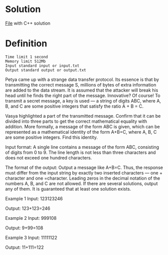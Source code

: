 # Solution

[File](../task_j.cpp) with C++ solution

# Definition
    
    Time limit 1 second
    Memory limit 512Mb
    Input standard input or input.txt
    Output standard output or output.txt

Petya came up with a strange data transfer protocol. Its essence is that by transmitting the correct message 
S, millions of bytes of extra information are added to the data stream. It is assumed that the attacker will break his head until he finds the right part of the message. Innovative? Of course!
To transmit a secret message, a key is used — a string of digits ABC, where A, B, and C are some positive integers that satisfy the ratio A + B = C.

Vasya highlighted a part of the transmitted message. Confirm that it can be divided into three parts to get the correct mathematical equality with addition.
More formally, a message of the form ABC is given, which can be represented as a mathematical identity of the form A+B=C, where A, B, C are some positive integers. Find this identity.

Input format:
A single line contains a message of the form ABC, consisting of digits from 0 to 9. The line length is not less than three characters and does not exceed one hundred characters.

The format of the output:
Output a message like A+B=C. Thus, the response must differ from the input string by exactly two inserted characters — one + character and one =character. Leading zeros in the decimal notation of the numbers A, B, and C
are not allowed.
If there are several solutions, output any of them. It is guaranteed that at least one solution exists.

Example 1
Input:
123123246

Output:
123+123=246

Example 2
Input:
999108

Output:
9+99=108

Example 3
Input:
11111122

Output:
11+111=122